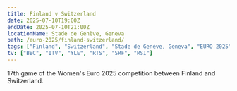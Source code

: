 ```yaml
---
title: Finland v Switzerland
date: 2025-07-10T19:00Z
endDate: 2025-07-10T21:00Z
locationName: Stade de Genève, Geneva
path: /euro-2025/finland-switzerland/
tags: ["Finland", "Switzerland", "Stade de Genève, Geneva", "EURO 2025"]
tv: ["BBC", "ITV", "YLE", "RTS", "SRF", "RSI"]
---
```

17th game of the Women's Euro 2025 competition between Finland and Switzerland. 